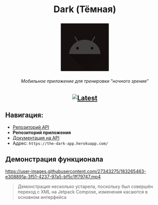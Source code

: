 # <p align="center"> Dark (Тёмная)

<p align="center"><img width="30%" alt="Тёмная" src="https://github.com/MaxBQb/TheDarkApp.Client/blob/main/app/src/main/ic_launcher-playstore.png"></p>

###### <p align="center"> Мобильное приложение для тренировки "ночного зрения"

## <p align="center"> [![Latest](https://img.shields.io/github/v/tag/MaxBQb/TheDarkApp.Client?sort=date&label=скачать&style=for-the-badge&color=424242)](https://github.com/MaxBQb/TheDarkApp.Client/releases/latest/download/DarkApp.apk)

## Навигация:
- [Репозиторий API](https://github.com/MaxBQb/TheDarkApp.API)
- **Репозиторий приложения**
- [Документация на API](https://the-dark-app.herokuapp.com/docs/swagger-ui/index.html)
- Адрес: `https://the-dark-app.herokuapp.com/`

## Демонстрация функционала
https://user-images.githubusercontent.com/27343275/183265463-e308891a-3f51-4237-97a5-bf5c1ff79747.mp4
> Демонстрация несколько устарела, поскольку был совершён переход с XML на Jetpack Compose, изменения касаются в основном интерфейса

